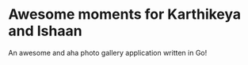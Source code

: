 # Awesome moments for Karthikeya and Ishaan

An awesome and aha photo gallery application written in Go!
